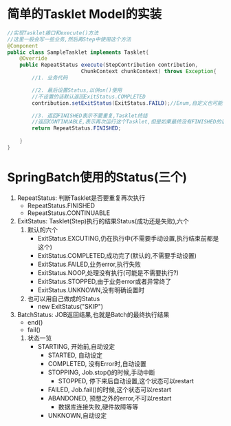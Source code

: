 # 简单的Tasklet Model的实装
```java
//实现Tasklet接口和execute()方法
//这里一般会写一些业务,然后再Step中使用这个方法
@Component
public class SampleTasklet implements Tasklet{
    @Override
    public RepeatStatus execute(StepContribution contribution,
                        ChunkContext chunkContext) throws Exception{
        //1. 业务代码

        //2. 最后设置Status,以供on()使用
        //不设置的话默认返回ExitStatus.COMPLETED
        contribution.setExitStatus(ExitStatus.FAILD);//Enum,自定义也可能

        //3. 返回FINISHED表示不要重复,Tasklet终结
        //返回CONTINUABLE,表示再次运行这个Tasklet,但是如果最终没有FINISHED的话,会无限循环
        return RepeatStatus.FINISHED;
        
    }
}
```
# SpringBatch使用的Status(三个)
1. RepeatStatus: 判断Tasklet是否要重复再次执行
    - RepeatStatus.FINISHED
    - RepeatStatus.CONTINUABLE
2. ExitStatus: Tasklet(Step)执行的结果Status(成功还是失败),六个
    1. 默认的六个
        - ExitStatus.EXCUTING,仍在执行中(不需要手动设置,执行结束前都是这个)
        - ExitStatus.COMPLETED,成功完了(默认的,不需要手动设置)
        - ExitStatus.FAILED,业务error,执行失败
        - ExitStatus.NOOP,处理没有执行(可能是不需要执行?)
        - ExitStatus.STOPPED,由于业务error或者异常终了
        - ExitStatus.UNKNOWN,没有明确设置时
    2. 也可以用自己做成的Status
        - new ExitStatus("SKIP")
3. BatchStatus: JOB返回结果,也就是Batch的最终执行结果
    - end()
    - fail()
    1. 状态一览
        - STARTING, 开始前,自动设定
            - STARTED, 自动设定
            - COMPLETED, 没有Error时,自动设置
            - STOPPING, Job.stop()的时候,手动中断
                - STOPPED, 停下来后自动设置,这个状态可以restart
            - FAILED, Job.fail()的时候,这个状态可以restart
            - ABANDONED, 预想之外的error,不可以restart
                - 数据库连接失败,硬件故障等等
            - UNKNOWN,自动设定